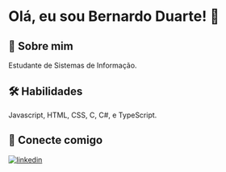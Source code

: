 # Olá, eu sou Bernardo Duarte! 👋
## 🚀 Sobre mim
Estudante de Sistemas de Informação.
## 🛠 Habilidades
Javascript, HTML, CSS, C, C#, e TypeScript.
## 🔗 Conecte comigo
[![linkedin](https://img.shields.io/badge/linkedin-0A66C2?style=for-the-badge&logo=linkedin&logoColor=white)](https://www.linkedin.com/in/bernardoduarte2/)
